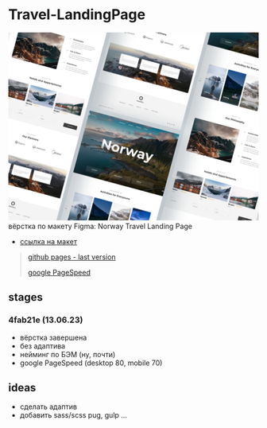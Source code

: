 # Travel-LandingPage
![cover image](./Cover.png)
вёрстка по макету Figma: Norway Travel Landing Page
- [ссылка на макет](https://www.figma.com/community/file/1129700120780305082/Travel-Landing-Page---Free)
> [github pages - last version](https://0xnord.github.io/Travel-LandingPage/)
>
> [google PageSpeed](https://pagespeed.web.dev/analysis/https-0xnord-github-io-Travel-LandingPage/p8uhbzghwu?form_factor=mobile)
## stages
### 4fab21e (13.06.23)
- вёрстка завершена
- без адаптива
- нейминг по БЭМ (ну, почти)
- google PageSpeed (desktop 80, mobile 70)
## ideas
- сделать адаптив
- добавить sass/scss
  pug, gulp ...